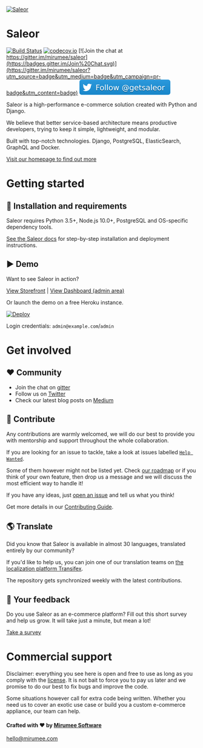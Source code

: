 [![Saleor](http://getsaleor.com/mr-saleor-readme.png)](http://getsaleor.com)

# Saleor

[![Build Status](https://travis-ci.org/mirumee/saleor.svg?branch=master)](https://travis-ci.org/mirumee/saleor)
[![codecov.io](http://codecov.io/github/mirumee/saleor/coverage.svg?branch=master)](http://codecov.io/github/mirumee/saleor?branch=master)
[![Join the chat at https://gitter.im/mirumee/saleor](https://badges.gitter.im/Join%20Chat.svg)](https://gitter.im/mirumee/saleor?utm_source=badge&utm_medium=badge&utm_campaign=pr-badge&utm_content=badge)
[![Twitter URL](.github/badges/twitter.svg)](https://twitter.com/getsaleor) 

Saleor is a high-performance e-commerce solution created with Python and Django.

We believe that better service-based architecture means productive developers, trying to keep it simple, lightweight, and modular.

Built with top-notch technologies. Django, PostgreSQL, ElasticSearch, GraphQL and Docker.

[Visit our homepage to find out more](http://getsaleor.com/)

# Getting started

## 💾 Installation and requirements

Saleor requires Python 3.5+, Node.js 10.0+, PostgreSQL and OS-specific dependency tools.

[See the Saleor docs](https://saleor.readthedocs.io) for step-by-step installation and deployment instructions.

## ▶️ Demo

Want to see Saleor in action?

[View Storefront](http://demo.getsaleor.com/) | [View Dashboard (admin area)](http://demo.getsaleor.com/dashboard/)

Or launch the demo on a free Heroku instance.

[![Deploy](https://www.herokucdn.com/deploy/button.svg)](https://heroku.com/deploy)

Login credentials: `admin@example.com`/`admin`

# Get involved

## ❤️ Community

* Join the chat on [gitter](https://gitter.im/mirumee/saleor)
* Follow us on [Twitter](https://twitter.com/getsaleor?lang=en)
* Check our latest blog posts on [Medium](https://medium.com/saleor)

## 🎁 Contribute
Any contributions are warmly welcomed, we will do our best to provide you with mentorship and support throughout the whole collaboration.

If you are looking for an issue to tackle, take a look at issues labelled
[`Help Wanted`](https://github.com/mirumee/saleor/issues?q=is%3Aopen+is%3Aissue+label%3A%22help+wanted%22).

Some of them however might not be listed yet. Check [our roadmap](https://github.com/mirumee/saleor/projects/6) or if you think of your own feature, then drop us a message and we will discuss the most efficient way to handle it!

If you have any ideas, just [open an issue](https://github.com/mirumee/saleor/issues/new) and tell us what you think!

Get more details in our [Contributing Guide](https://saleor.readthedocs.io/en/latest/contributing.html).

## 🌎 Translate

Did you know that Saleor is available in almost 30 languages, translated entirely by our community?

If you'd like to help us, you can join one of our translation teams on [the localization platform Transifex](https://www.transifex.com/mirumee/saleor-1/languages/).

The repository gets synchronized weekly with the latest contributions. 

## 📝 Your feedback

Do you use Saleor as an e-commerce platform?
Fill out this short survey and help us grow. It will take just a minute, but mean a lot!

[Take a survey](https://mirumee.typeform.com/to/sOIJbJ)

# Commercial support

Disclaimer: everything you see here is open and free to use as long as you comply with the [license](LICENSE). It is not bait to force you to pay us later and we promise to do our best to fix bugs and improve the code.

Some situations however call for extra code being written. Whether you need us to cover an exotic use case or build you a custom e-commerce appliance, our team can help.

#### Crafted with ❤️ by [Mirumee Software](http://mirumee.com)
hello@mirumee.com
